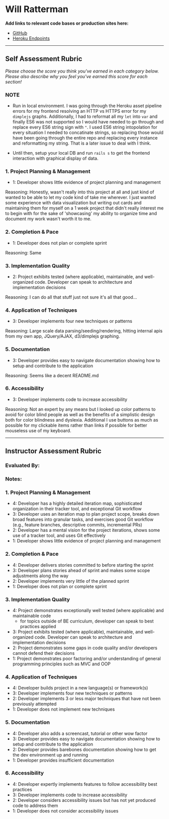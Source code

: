 # Will Ratterman

**Add links to relevant code bases or production sites here:**

* [GitHub](https://github.com/wratterman/city-finder)
* [Heroku Endpoints](spooky-werewolf-89206.herokuapp.com/api/v1/crime_years)


---------------

Self Assessment Rubric
------------

_Please choose the score you think you've earned in each category below. Please also describe why you feel you've earned this score for each section!_

### NOTE
 - Run in local environment. I was going through the Heroku asset pipeline errors for my frontend resolving an HTTP vs HTTPS error for my `dimplejs` graphs. Additionally, I had to reformat all my `let` into `var` and finally ES6 was not supported so I would have needed to go through and replace every ES6 string sign with `"`. I used ES6 string intopolation for every situation I needed to concatinate strings, so replacing those would have been going through the entire repo and replacing every instance and reformatting my string. That is a later issue to deal with I think. 

- Until then, setup your local DB and run `rails s` to get the frontend interaction with graphical display of data.

### 1. Project Planning & Management

*   1: Developer shows little evidence of project planning and management

Reasoning: Honestly, wasn't really into this project at all and just kind of wanted to be able to let my code kind of take me wherever. I just wanted some experience with data visualization but writing out cards and maintaining them for myself on a 1 week project that didn't really interest me to begin with for the sake of 'showcasing' my ability to organize time and document my work wasn't worth it to me.

### 2. Completion & Pace

*   1: Developer does not plan or complete sprint

Reasoning: Same

### 3. Implementation Quality

*   2: Project exhibits tested (where applicable), maintainable, and well-organized code. Developer can speak to architecture and implementation decisions

Reasoning: I can do all that stuff just not sure it's all that good...

### 4. Application of Techniques

*   3: Developer implements four new techniques or patterns

Reasoning: Large scale data parsing/seeding/rendering, hitting internal apis from my own app, JQuery/AJAX, d3/dimplejs graphing.   

### 5. Documentation

*   3: Developer provides easy to navigate documentation showing how to setup and contribute to the application

Reasoning: Seems like a decent README.md

### 6. Accessibility

*   3: Developer implements code to increase accessibility

Reasoning: Not an expert by any means but I looked up color patterns to avoid for color blind people as well as the benefits of a simplistic design both for color blindness and dyslexia. Additional I use buttons as much as possible for my clickable items rather than links if possible for better mouseless use of my keyboard.

---------------


Instructor Assessment Rubric
------------

### Evaluated By:

### Notes:

### 1. Project Planning & Management

*   4: Developer has a highly detailed iteration map, sophisticated organization in their tracker tool, and exceptional Git workflow
*   3: Developer uses an iteration map to plan project scope, breaks down broad features into granular tasks, and exercises good Git workflow (e.g., feature branches, descriptive commits, incremental PRs)
*   2: Developer has a mental vision for the project iterations, shows some use of a tracker tool, and uses Git effectively
*   1: Developer shows little evidence of project planning and management

### 2. Completion & Pace

*   4: Developer delivers stories committed to before starting the sprint
*   3: Developer plans stories ahead of sprint and makes some scope adjustments along the way
*   2: Developer implements very little of the planned sprint
*   1: Developer does not plan or complete sprint

### 3. Implementation Quality

*   4: Project demonstrates exceptionally well tested (where applicable) and maintainable code
      * for topics outside of BE curriculum, developer can speak to best practices applied
*   3: Project exhibits tested (where applicable), maintainable, and well-organized code. Developer can speak to architecture and implementation decisions
*   2: Project demonstrates some gaps in code quality and/or developers cannot defend their decisions
*   1: Project demonstrates poor factoring and/or understanding of general programming principles such as MVC and OOP

### 4. Application of Techniques

*   4: Developer builds project in a new language(s) or framework(s)
*   3: Developer implements four new techniques or patterns
*   2: Developer implements 3 or less major techniques that have not been previously attempted
*   1: Developer does not implement new techniques

### 5. Documentation

*   4: Developer also adds a screencast, tutorial or other wow factor
*   3: Developer provides easy to navigate documentation showing how to setup and contribute to the application
*   2: Developer provides barebones documentation showing how to get the dev environment up and running
*   1: Developer provides insufficient documentation

### 6. Accessibility

*   4: Developer expertly implements features to follow accessibility best practices
*   3: Developer implements code to increase accessibility
*   2: Developer considers accessibility issues but has not yet produced code to address them
*   1: Developer does not consider accessibility issues
